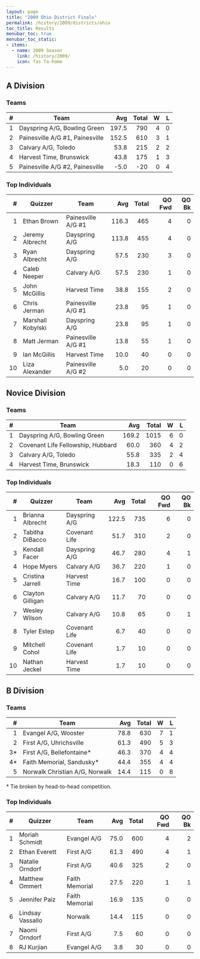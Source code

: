 ```yaml
---
layout: page
title: "2009 Ohio District Finals"
permalink: /history/2009/districts/ohio
toc_title: Results
menubar_toc: true
menubar_toc_static:
- items:
  - name: 2009 Season
    link: /history/2009/
    icon: fas fa-home
---
```


## A Division

### Teams

|    # | Team                            |   Avg | Total |    W |    L |
| ---: | ------------------------------- | ----: | ----: | ---: | ---: |
|    1 | Dayspring A/G, Bowling Green    | 197.5 |   790 |    4 |    0 |
|    2 | Painesville A/G #1, Painesville | 152.5 |   610 |    3 |    1 |
|    3 | Calvary A/G, Toledo             |  53.8 |   215 |    2 |    2 |
|    4 | Harvest Time, Brunswick         |  43.8 |   175 |    1 |    3 |
|    5 | Painesville A/G #2, Painesville |  -5.0 |   -20 |    0 |    4 |

### Top Individuals

|    # | Quizzer           | Team               |   Avg | Total | QO Fwd | QO Bk |
| ---: | ----------------- | ------------------ | ----: | ----: | -----: | ----: |
|    1 | Ethan Brown       | Painesville A/G #1 | 116.3 |   465 |      4 |     0 |
|    2 | Jeremy Albrecht   | Dayspring A/G      | 113.8 |   455 |      4 |     0 |
|    3 | Ryan Albrecht     | Dayspring A/G      |  57.5 |   230 |      3 |     0 |
|    4 | Caleb Neeper      | Calvary A/G        |  57.5 |   230 |      1 |     0 |
|    5 | John McGillis     | Harvest Time       |  38.8 |   155 |      2 |     0 |
|    6 | Chris Jerman      | Painesville A/G #1 |  23.8 |    95 |      1 |     0 |
|    7 | Marshall Kobylski | Dayspring A/G      |  23.8 |    95 |      1 |     0 |
|    8 | Matt Jerman       | Painesville A/G #1 |  13.8 |    55 |      1 |     0 |
|    9 | Ian McGillis      | Harvest Time       |  10.0 |    40 |      0 |     0 |
|   10 | Liza Alexander    | Painesville A/G #2 |   5.0 |    20 |      0 |     0 |

## Novice Division

### Teams

|    # | Team                              |   Avg | Total |    W |    L |
| ---: | --------------------------------- | ----: | ----: | ---: | ---: |
|    1 | Dayspring A/G, Bowling Green      | 169.2 |  1015 |    6 |    0 |
|    2 | Covenant Life Fellowship, Hubbard |  60.0 |   360 |    4 |    2 |
|    3 | Calvary A/G, Toledo               |  55.8 |   335 |    2 |    4 |
|    4 | Harvest Time, Brunswick           |  18.3 |   110 |    0 |    6 |

### Top Individuals

|    # | Quizzer          | Team          |   Avg | Total | QO Fwd | QO Bk |
| ---: | ---------------- | ------------- | ----: | ----: | -----: | ----: |
|    1 | Brianna Albrecht | Dayspring A/G | 122.5 |   735 |      6 |     0 |
|    2 | Tabitha DiBacco  | Covenant Life |  51.7 |   310 |      2 |     0 |
|    3 | Kendall Facer    | Dayspring A/G |  46.7 |   280 |      4 |     1 |
|    4 | Hope Myers       | Calvary A/G   |  36.7 |   220 |      1 |     0 |
|    5 | Cristina Jarrell | Harvest Time  |  16.7 |   100 |      0 |     0 |
|    6 | Clayton Gilligan | Calvary A/G   |  11.7 |    70 |      0 |     0 |
|    7 | Wesley Wilson    | Calvary A/G   |  10.8 |    65 |      0 |     1 |
|    8 | Tyler Estep      | Covenant Life |   6.7 |    40 |      0 |     0 |
|    9 | Mitchell Cohol   | Covenant Life |   1.7 |    10 |      0 |     0 |
|   10 | Nathan Jeckel    | Harvest Time  |   1.7 |    10 |      0 |     0 |

## B Division

### Teams

|    # | Team                           |  Avg | Total |    W |    L |
| ---: | ------------------------------ | ---: | ----: | ---: | ---: |
|    1 | Evangel A/G, Wooster           | 78.8 |   630 |    7 |    1 |
|    2 | First A/G, Uhrichsville        | 61.3 |   490 |    5 |    3 |
|   3* | First A/G, Bellefontaine*      | 46.3 |   370 |    4 |    4 |
|   4* | Faith Memorial, Sandusky*      | 44.4 |   355 |    4 |    4 |
|    5 | Norwalk Christian A/G, Norwalk | 14.4 |   115 |    0 |    8 |

\* Tie broken by head-to-head competition.

### Top Individuals

|    # | Quizzer          | Team           |  Avg | Total | QO Fwd | QO Bk |
| ---: | ---------------- | -------------- | ---: | ----: | -----: | ----: |
|    1 | Moriah Schmidt   | Evangel A/G    | 75.0 |   600 |      4 |     2 |
|    2 | Ethan Everett    | First A/G      | 61.3 |   490 |      4 |     1 |
|    3 | Natalie Orndorf  | First A/G      | 40.6 |   325 |      2 |     0 |
|    4 | Matthew Ommert   | Faith Memorial | 27.5 |   220 |      1 |     1 |
|    5 | Jennifer Paiz    | Faith Memorial | 16.9 |   135 |      0 |     0 |
|    6 | Lindsay Vassallo | Norwalk        | 14.4 |   115 |      0 |     0 |
|    7 | Naomi Orndorf    | First A/G      |  7.5 |    60 |      0 |     0 |
|    8 | RJ Kurjian       | Evangel A/G    |  3.8 |    30 |      0 |     0 |

